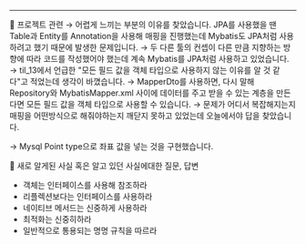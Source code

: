 
---

🍎 프로젝트 관련
→ 어렵게 느끼는 부분의 이유를 찾았습니다. JPA를 사용했을 땐 Table과 Entity를 Annotation을 사용해 매핑을 진행했는데 Mybatis도 JPA처럼 사용하려고 했기 때문에 발생한 문제입니다.
→ 두 다른 툴의 컨셉이 다른 만큼 지향하는 방향에 따라 코드를 작성했어야 했는데 계속 Mybatis를 JPA처럼 사용하고 있었습니다.
→ til_13에서 언급한 "모든 필드 값을 객체 타입으로 사용하지 않는 이유를 알 것 같다"고 적었는데 생각이 바꼈습니다.
→ MapperDto를 사용하면, 다시 말해 Repository와 MybatisMapper.xml 사이에 데이터를 주고 받을 수 있는 계층을 만든다면 모든 필드 값을 객체 타입으로 사용할 수 있습니다.
→ 문제가 어디서 복잡해지는지 매핑을 어떤방식으로 해줘야하는지 깨닫지 못하고 있었는데 오늘에서야 답을 찾았습니다.

→ Mysql Point type으로 좌표 값을 넣는 것을 구현했습니다.

🍎 새로 알게된 사실 혹은 알고 있던 사실에대한 질문, 답변

* 객체는 인터페이스를 사용해 참조하라
* 리플렉션보다는 인터페이스를 사용하라
* 네이티브 메서드는 신중하게 사용하라
* 최적화는 신중히하라
* 일반적으로 통용되는 명명 규칙을 따르라
